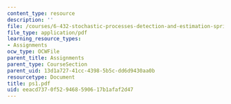 ```yaml
---
content_type: resource
description: ''
file: /courses/6-432-stochastic-processes-detection-and-estimation-spring-2004/eeacd7370f529468590617b1afaf2d47_ps1.pdf
file_type: application/pdf
learning_resource_types:
- Assignments
ocw_type: OCWFile
parent_title: Assignments
parent_type: CourseSection
parent_uid: 13d1a727-41cc-4398-5b5c-dd6d9430aa0b
resourcetype: Document
title: ps1.pdf
uid: eeacd737-0f52-9468-5906-17b1afaf2d47
---
```


